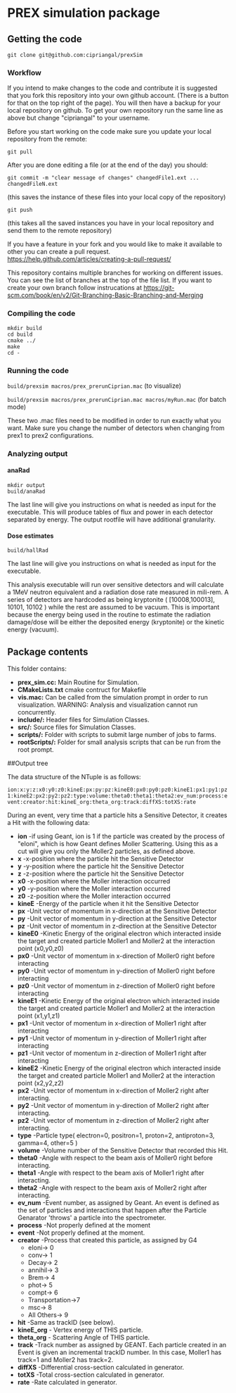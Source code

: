 # PREX simulation package

## Getting the code
 `git clone git@github.com:cipriangal/prexSim`

### Workflow
If you intend to make changes to the code and contribute it is suggested that you fork this repository into your own github account. (There is a button for that on the top right of the page). You will then have a backup for your local repository on github. To get your own repository run the same line as above but change "cipriangal" to your username.

Before you start working on the code make sure you update your local repository from the remote:
 ```
 git pull
 ```
After you are done editing a file (or at the end of the day) you should:
```
git commit -m "clear message of changes" changedFile1.ext ... changedFileN.ext
``` 
(this saves the instance of these files into your local copy of the repository)
```
git push
``` 
(this takes all the saved instances you have in your local repository and send them to the remote repository)

If you have a feature in your fork and you would like to make it available to other you can create a pull request. https://help.github.com/articles/creating-a-pull-request/

This repository contains multiple branches for working on different issues. You can see the list of branches at the top of the file list. If you want to create your own branch follow instrucations at https://git-scm.com/book/en/v2/Git-Branching-Basic-Branching-and-Merging 

### Compiling the code
 ```
 mkdir build
 cd build
 cmake ../
 make
 cd -
 ```
### Running the code
 `build/prexsim macros/prex_prerunCiprian.mac` (to visualize)
 
 `build/prexsim macros/prex_prerunCiprian.mac macros/myRun.mac` (for batch mode)

These two .mac files need to be modified in order to run exactly what you want. Make sure you change the number of detectors when changing from prex1 to prex2 configurations.

### Analyzing output

#### anaRad
 ```
 mkdir output
 build/anaRad 
 ```
 
The last line will give you instructions on what is needed as input for the executable. This will produce tables of flux and power in each detector separated by energy. The output rootfile will have additional granularity.

#### Dose estimates
 `build/hallRad`
 
The last line will give you instructions on what is needed as input for the executable.

This analysis executable will run over sensitive detectors and will calculate a 1MeV neutron equivalent and a radiation dose rate measured in mili-rem. A series of detectors are hardcoded as being kryptonite ( [10008,100013], 10101, 10102 ) while the rest are assumed to be vacuum. This is important because the energy being used in the routine to estimate the radiation damage/dose will be either the deposited energy (kryptonite) or the kinetic energy (vacuum).

## Package contents
This folder contains:

* **prex_sim.cc:**	Main Routine for Simulation.
* **CMakeLists.txt**	cmake contruct for Makefile
* **vis.mac:**		Can be called from the simulation prompt in order to run visualization. WARNING: Analysis and visualization cannot run concurrently.
* **include/:**		Header files for Simulation Classes.
* **src/:**		Source files for Simulation Classes.
* **scripts/:**		Folder with scripts to submit large number of jobs to farms.
* **rootScripts/:**	Folder for small analysis scripts that can be run from the root prompt.

##Output tree

The data structure of the NTuple is as follows:

 `ion:x:y:z:x0:y0:z0:kineE:px:py:pz:kineE0:px0:py0:pz0:kineE1:px1:py1:pz1:kineE2:px2:py2:pz2:type:volume:theta0:theta1:theta2:ev_num:process:event:creator:hit:kineE_org:theta_org:track:diffXS:totXS:rate`

During an event, very time that a particle hits a Sensitive 
Detector, it creates a Hit with the following data:

* **ion**	-if using Geant, ion is 1 if the particle was created by the process of "eIoni", which is how Geant defines Moller Scattering. Using this as a cut will give you only the Moller2 particles, as defined above.
* **x**	-x-position where the particle hit the Sensitive Detector
* **y**	-y-position where the particle hit the Sensitive Detector
* **z**	-z-position where the particle hit the Sensitive Detector
* **x0**	-x-position where the Moller interaction occurred
* **y0**	-y-position where the Moller interaction occurred
* **z0**	-z-position where the Moller interaction occurred
* **kineE**	-Energy of the particle when it hit the Sensitive Detector
* **px**	-Unit vector of momentum in x-direction at the Sensitive Detector
* **py**	-Unit vector of momentum in y-direction at the Sensitive Detector
* **pz**	-Unit vector of momentum in z-direction at the Sensitive Detector
* **kineE0**	-Kinetic Energy of the original electron which interacted inside the target and created particle Moller1 and Moller2 at the interaction point (x0,y0,z0) 
* **px0**	-Unit vector of momentum in x-direction of Moller0 right before interacting
* **py0**	-Unit vector of momentum in y-direction of Moller0 right before interacting
* **pz0**	-Unit vector of momentum in z-direction of Moller0 right before interacting
* **kineE1**	-Kinetic Energy of the original electron which interacted inside the target and created particle Moller1 and Moller2 at the interaction point (x1,y1,z1) 
* **px1**	-Unit vector of momentum in x-direction of Moller1 right after interacting
* **py1**	-Unit vector of momentum in y-direction of Moller1 right after interacting
* **pz1**	-Unit vector of momentum in z-direction of Moller1 right after interacting
* **kineE2**	-Kinetic Energy of the original electron which interacted inside the target and created particle Moller1 and Moller2 at the interaction point (x2,y2,z2)
* **px2**	-Unit vector of momentum in x-direction of Moller2 right after interacting.
* **py2**	-Unit vector of momentum in y-direction of Moller2 right after interacting.
* **pz2**	-Unit vector of momentum in z-direction of Moller2 right after interacting.
* **type**	-Particle type( electron=0, positron=1, proton=2, antiproton=3, gamma=4, other=5 )
* **volume**	-Volume number of the Sensitive Detector that recorded this Hit.
* **theta0**	-Angle with respect to the beam axis of Moller0 right before interacting.
* **theta1**	-Angle with respect to the beam axis of Moller1 right after interacting.
* **theta2**	-Angle with respect to the beam axis of Moller2 right after interacting.
* **ev_num**	-Event number, as assigned by Geant. An event is defined as the set of particles and interactions that happen after the Particle Genarator 'throws' a particle into the spectrometer.
* **process**	-Not properly defined at the moment
* **event**	-Not properly defined at the moment.
* **creator**	-Process that created this particle, as assigned by G4
	* eIoni->         0     
	* conv->          1
	* Decay->         2
	* annihil->       3
	* Brem->          4
	* phot->          5
	* compt->         6
	* Transportation->7
	* msc->           8
	* All Others->    9
* **hit**	-Same as trackID (see below).
* **kineE_org** - Vertex energy of THIS particle. 
* **theta_org** - Scattering Angle of THIS particle.
* **track**	-Track number as assigned by GEANT. Each particle created in an Event is given an incremental trackID number. In this case, Moller1 has track=1 and Moller2 has track=2.
* **diffXS**	-Differential cross-section calculated in generator.
* **totXS**	-Total cross-section calculated in generator.
* **rate**    -Rate calculated in generator.
